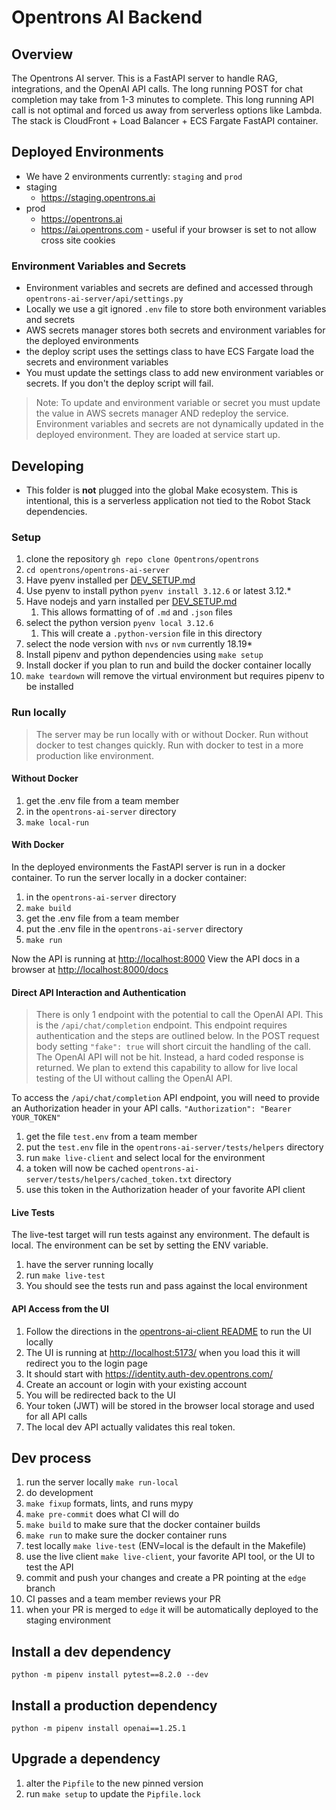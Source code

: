 # Opentrons AI Backend

## Overview

The Opentrons AI server. This is a FastAPI server to handle RAG, integrations, and the OpenAI API calls. The long running POST for chat completion may take from 1-3 minutes to complete. This long running API call is not optimal and forced us away from serverless options like Lambda. The stack is CloudFront + Load Balancer + ECS Fargate FastAPI container.

## Deployed Environments

- We have 2 environments currently: `staging` and `prod`
- staging
  - <https://staging.opentrons.ai>
- prod
  - <https://opentrons.ai>
  - <https://ai.opentrons.com> - useful if your browser is set to not allow cross site cookies

### Environment Variables and Secrets

- Environment variables and secrets are defined and accessed through `opentrons-ai-server/api/settings.py`
- Locally we use a git ignored `.env` file to store both environment variables and secrets
- AWS secrets manager stores both secrets and environment variables for the deployed environments
- the deploy script uses the settings class to have ECS Fargate load the secrets and environment variables
- You must update the settings class to add new environment variables or secrets. If you don't the deploy script will fail.

> Note: To update and environment variable or secret you must update the value in AWS secrets manager AND redeploy the service. Environment variables and secrets are not dynamically updated in the deployed environment. They are loaded at service start up.

## Developing

- This folder is **not** plugged into the global Make ecosystem. This is intentional, this is a serverless application not tied to the Robot Stack dependencies.

### Setup

1. clone the repository `gh repo clone Opentrons/opentrons`
1. `cd opentrons/opentrons-ai-server`
1. Have pyenv installed per [DEV_SETUP.md](../DEV_SETUP.md)
1. Use pyenv to install python `pyenv install 3.12.6` or latest 3.12.\*
1. Have nodejs and yarn installed per [DEV_SETUP.md](../DEV_SETUP.md)
   1. This allows formatting of of `.md` and `.json` files
1. select the python version `pyenv local 3.12.6`
   1. This will create a `.python-version` file in this directory
1. select the node version with `nvs` or `nvm` currently 18.19\*
1. Install pipenv and python dependencies using `make setup`
1. Install docker if you plan to run and build the docker container locally
1. `make teardown` will remove the virtual environment but requires pipenv to be installed

### Run locally

> The server may be run locally with or without Docker. Run without docker to test changes quickly. Run with docker to test in a more production like environment.

#### Without Docker

1. get the .env file from a team member
1. in the `opentrons-ai-server` directory
1. `make local-run`

#### With Docker

In the deployed environments the FastAPI server is run in a docker container. To run the server locally in a docker container:

1. in the `opentrons-ai-server` directory
1. `make build`
1. get the .env file from a team member
1. put the .env file in the `opentrons-ai-server` directory
1. `make run`

Now the API is running at <http://localhost:8000>
View the API docs in a browser at <http://localhost:8000/docs>

#### Direct API Interaction and Authentication

> There is only 1 endpoint with the potential to call the OpenAI API. This is the `/api/chat/completion` endpoint. This endpoint requires authentication and the steps are outlined below. In the POST request body setting `"fake": true` will short circuit the handling of the call. The OpenAI API will not be hit. Instead, a hard coded response is returned. We plan to extend this capability to allow for live local testing of the UI without calling the OpenAI API.

To access the `/api/chat/completion` API endpoint, you will need to provide an Authorization header in your API calls.
`"Authorization": "Bearer YOUR_TOKEN"`

1. get the file `test.env` from a team member
1. put the `test.env` file in the `opentrons-ai-server/tests/helpers` directory
1. run `make live-client` and select local for the environment
1. a token will now be cached `opentrons-ai-server/tests/helpers/cached_token.txt` directory
1. use this token in the Authorization header of your favorite API client

#### Live Tests

The live-test target will run tests against any environment. The default is local. The environment can be set by setting the ENV variable.

1. have the server running locally
1. run `make live-test`
1. You should see the tests run and pass against the local environment

#### API Access from the UI

1. Follow the directions in the [opentrons-ai-client README](../opentrons-ai-client/README.md) to run the UI locally
1. The UI is running at <http://localhost:5173/> when you load this it will redirect you to the login page
1. It should start with <https://identity.auth-dev.opentrons.com/>
1. Create an account or login with your existing account
1. You will be redirected back to the UI
1. Your token (JWT) will be stored in the browser local storage and used for all API calls
1. The local dev API actually validates this real token.

## Dev process

1. run the server locally `make run-local`
1. do development
1. `make fixup` formats, lints, and runs mypy
1. `make pre-commit` does what CI will do
1. `make build` to make sure that the docker container builds
1. `make run` to make sure the docker container runs
1. test locally `make live-test` (ENV=local is the default in the Makefile)
1. use the live client `make live-client`, your favorite API tool, or the UI to test the API
1. commit and push your changes and create a PR pointing at the `edge` branch
1. CI passes and a team member reviews your PR
1. when your PR is merged to `edge` it will be automatically deployed to the staging environment

## Install a dev dependency

`python -m pipenv install pytest==8.2.0 --dev`

## Install a production dependency

`python -m pipenv install openai==1.25.1`

## Upgrade a dependency

1. alter the `Pipfile` to the new pinned version
1. run `make setup` to update the `Pipfile.lock`
